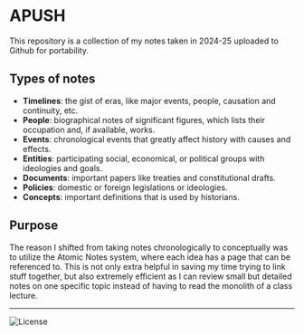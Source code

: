 # APUSH
This repository is a collection of my notes taken in 2024-25 uploaded to Github for portability.

## Types of notes
- **Timelines**: the gist of eras, like major events, people, causation and continuity, etc.
- **People**: biographical notes of significant figures, which lists their occupation and, if available, works.
- **Events**: chronological events that greatly affect history with causes and effects.
- **Entities**: participating social, economical, or political groups with ideologies and goals.
- **Documents**: important papers like treaties and constitutional drafts.
- **Policies**: domestic or foreign legislations or ideologies.
- **Concepts**: important definitions that is used by historians.

## Purpose
The reason I shifted from taking notes chronologically to conceptually was to utilize the Atomic Notes system, where each idea has a page that can be referenced to. This is not only extra helpful in saving my time trying to link stuff together, but also extremely efficient as I can review small but detailed notes on one specific topic instead of having to read the monolith of a class lecture.

---
![License](https://mirrors.creativecommons.org/presskit/buttons/88x31/svg/by.svg)
